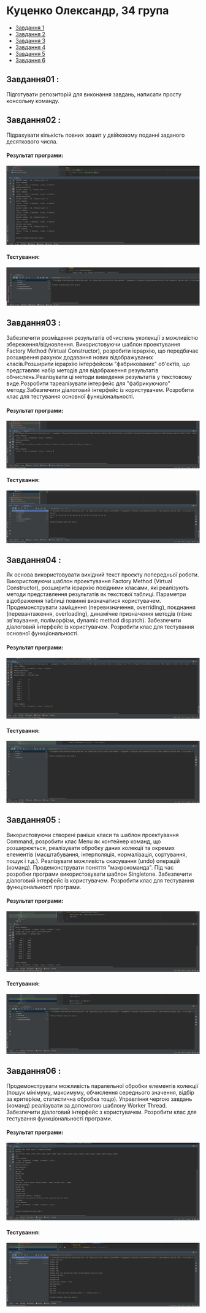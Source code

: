 #  Куценко Олександр, 34 група
+ [Завдання 1](#Завдання01)
+ [Завдання 2](#Завдання02)
+ [Завдання 3](#Завдання03)
+ [Завдання 4](#Завдання04)
+ [Завдання 5](#Завдання05)
+ [Завдання 6](#Завдання06)

## Завдання01 :
Підготувати репозиторій для виконання завдань, написати просту консольну команду.

## Завдання02 :

Підрахувати кількість повних зошит у двійковому поданні заданого десяткового числа.

#### Результат програми:

![](https://github.com/linbaz/34_group_kutsenko_oleksandr/blob/main/task02-06/ex01/image/img1/image.png)

#### Тестування:

![](https://github.com/linbaz/34_group_kutsenko_oleksandr/blob/main/task02-06/ex01/image/img2/image.png)

## Завдання03 :

Забезпечити розміщення результатів обчислень уколекції з можливістю збереження/відновлення. Використовуючи шаблон проектування Factory Method (Virtual Constructor), розробити ієрархію, що передбачає розширення рахунок додавання нових відображуваних класів.Розширити ієрархію інтерфейсом "фабрикованих" об'єктів, що представляє набір методів для відображення результатів обчислень.Реалізувати ці методи виведення результатів у текстовому виде.Розробити тареалізувати інтерфейс для "фабрикуючого" методу.Забезпечити діалоговий інтерфейс із користувачем. Розробити клас для тестування основної функціональності.

#### Результат програми:

![](https://github.com/linbaz/34_group_kutsenko_oleksandr/blob/main/task02-06/ex02/image/image1.png)

#### Тестування:

![](https://github.com/linbaz/34_group_kutsenko_oleksandr/blob/main/task02-06/ex02/image/image2.png)

## Завдання04 :

Як основа використовувати вихідний текст проекту попередньої роботи. Використовуючи шаблон проектування Factory Method (Virtual Constructor), розширити ієрархію похідними класами, які реалізують методи представлення результатів як текстової таблиці. Параметри відображення таблиці повинні визначатися користувачем. Продемонструвати заміщення (перевизначення, overriding), поєднання (перевантаження, overloading), динамічне призначення методів (пізнє зв'язування, поліморфізм, dynamic method dispatch). Забезпечити діалоговий інтерфейс із користувачем. Розробити клас для тестування основної функціональності.

#### Результат програми:

![](https://github.com/linbaz/34_group_kutsenko_oleksandr/blob/main/task02-06/ex03/image/image1.png)

#### Тестування:

![](https://github.com/linbaz/34_group_kutsenko_oleksandr/blob/main/task02-06/ex03/image/image2.png)

## Завдання05 :

Використовуючи створені раніше класи та шаблон проектування Command, розробити клас Menu як контейнер команд, що розширюється, реалізувати обробку даних колекції та окремих елементів (масштабування, інтерполяція, нормалізація, сортування, пошук і т.д.). Реалізувати можливість скасування (undo) операцій (команд). Продемонструвати поняття "макрокоманда". Під час розробки програми використовувати шаблон Singletone. Забезпечити діалоговий інтерфейс із користувачем. Розробити клас для тестування функціональності програми. 

#### Результат програми:

![](https://github.com/linbaz/34_group_kutsenko_oleksandr/blob/main/task02-06/ex04/image/image1.png)

#### Тестування:

![](https://github.com/linbaz/34_group_kutsenko_oleksandr/blob/main/task02-06/ex04/image/image2.png)

## Завдання06 :

Продемонструвати можливість паралельної обробки елементів колекції (пошук мінімуму, максимуму, обчислення середнього значення, відбір за критерієм, статистична обробка тощо). Управління чергою завдань (команд) реалізувати за допомогою шаблону Worker Thread. Забезпечити діалоговий інтерфейс з користувачем. Розробити клас для тестування функціональності програми.

#### Результат програми:

![](https://github.com/linbaz/34_group_kutsenko_oleksandr/blob/main/task02-06/ex05/image/image1.png)

#### Тестування:

![](https://github.com/linbaz/34_group_kutsenko_oleksandr/blob/main/task02-06/ex05/image/image2.png)


